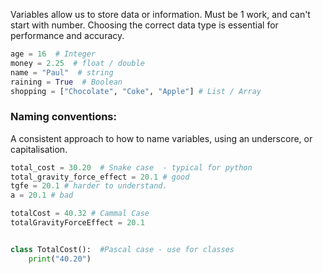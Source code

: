 Variables allow us to store data or information. 
Must be 1 work, and can't start with number.
Choosing the correct data type is essential for performance and accuracy.

```python 
age = 16  # Integer
money = 2.25  # float / double
name = "Paul"  # string
raining = True  # Boolean
shopping = ["Chocolate", "Coke", "Apple"] # List / Array
```

### Naming conventions:

A consistent approach to how to name variables, using an underscore, or capitalisation.

```python
total_cost = 30.20  # Snake case  - typical for python
total_gravity_force_effect = 20.1 # good
tgfe = 20.1 # harder to understand.
a = 20.1 # bad

totalCost = 40.32 # Cammal Case
totalGravityForceEffect = 20.1


class TotalCost():  #Pascal case - use for classes
    print("40.20")
```

